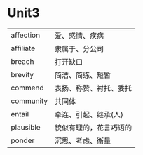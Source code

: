 # Unit3

|           |                        |
| --------- | ---------------------- |
| affection | 爱、感情、疾病         |
| affiliate | 隶属于、分公司         |
| breach    | 打开缺口               |
| brevity   | 简洁、简练、短暂       |
| commend   | 表扬、称赞、衬托、委托 |
| community | 共同体                 |
| entail    | 牵连、引起、继承(人)   |
| plausible | 貌似有理的，花言巧语的 |
| ponder    | 沉思、考虑、衡量       |
